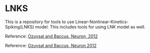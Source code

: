 # LNKS
This is a repository for tools to use Linear-Nonlinear-Kinetics-Spiking(LNKS) model. This includes tools for using LNK model as well.

Reference: [Ozuysal and Baccus, Neuron, 2012](http://www.sciencedirect.com/science/article/pii/S0896627312000797)

Reference: <a href="http://www.sciencedirect.com/science/article/pii/S0896627312000797" target="_blank">Ozuysal and Baccus, Neuron 2012</a>
